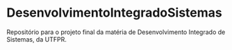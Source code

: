# DesenvolvimentoIntegradoSistemas
Repositório para o projeto final da matéria de Desenvolvimento Integrado de Sistemas, da UTFPR.

